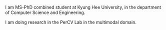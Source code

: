 I am MS-PhD combined student at Kyung Hee University, in the department of Computer Science and Engineering.

I am doing research in the PerCV Lab in the multimodal domain.


